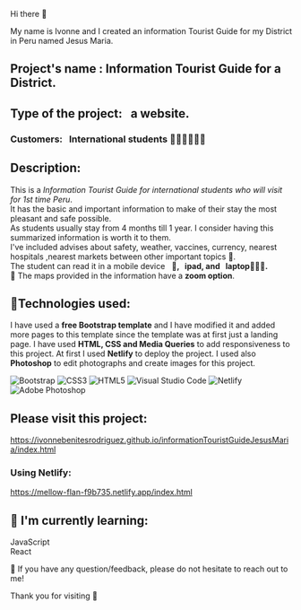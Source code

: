 Hi there 👋

My name is Ivonne and I created an information Tourist Guide for my District in Peru named Jesus Maria.

## Project's name :  Information Tourist Guide for a District.

## Type of the project: &nbsp; a website.

### Customers: &nbsp; International students 👩🏽‍🎓🧑🏼‍🎓

## Description:   
This is a _Information Tourist Guide for international students who will visit for 1st time Peru_.<br/>
It has the basic and important information to make of their stay the most pleasant and safe possible.<br/>
As students usually stay from 4 months till 1 year. I consider having this summarized information is worth it to them.<br/>
I've included advises about safety, weather, vaccines, currency, nearest hospitals ,nearest markets between other important topics 📍.<br/>
The student can read it in a mobile device &nbsp; **📲, &nbsp; ipad, and &nbsp; laptop👩🏽‍💻.**
<br/>
🗾 The maps provided in the information have a **zoom option**.

## 🚀Technologies used: 
I have used a **free Bootstrap template** and I have modified it and added more pages to this template since the template was at first just a landing page.
I have used **HTML, CSS and Media Queries** to add responsiveness to this project.
At first I used **Netlify** to deploy the project. 
I used also **Photoshop** to edit photographs and create images for this project.

![Bootstrap](https://img.shields.io/badge/bootstrap-%23563D7C.svg?style=for-the-badge&logo=bootstrap&logoColor=white)
![CSS3](https://img.shields.io/badge/css3-%231572B6.svg?style=for-the-badge&logo=css3&logoColor=white)
![HTML5](https://img.shields.io/badge/html5-%23E34F26.svg?style=for-the-badge&logo=html5&logoColor=white)
![Visual Studio Code](https://img.shields.io/badge/Visual%20Studio%20Code-0078d7.svg?style=for-the-badge&logo=visual-studio-code&logoColor=white)
![Netlify](https://img.shields.io/badge/netlify-%23000000.svg?style=for-the-badge&logo=netlify&logoColor=#00C7B7)
![Adobe Photoshop](https://img.shields.io/badge/adobe%20photoshop-%2331A8FF.svg?style=for-the-badge&logo=adobe%20photoshop&logoColor=white)

## Please visit this project:

https://ivonnebenitesrodriguez.github.io/informationTouristGuideJesusMaria/index.html

### Using Netlify:

https://mellow-flan-f9b735.netlify.app/index.html


## 🌱 I'm currently learning:
JavaScript <br/>
React 

 💬 If you have any question/feedback, please do not hesitate to reach out to me!

Thank you for visiting 🌸
